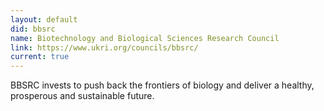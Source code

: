 ```yaml
---
layout: default
did: bbsrc
name: Biotechnology and Biological Sciences Research Council
link: https://www.ukri.org/councils/bbsrc/
current: true
---
```


BBSRC invests to push back the frontiers of biology and deliver a healthy, prosperous and sustainable future.